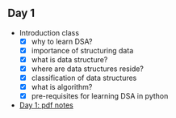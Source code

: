 ## Day 1

- Introduction class
    - [x] why to learn DSA?
    - [x] importance of structuring data
    - [x] what is data structure?
    - [x] where are data structures reside?
    - [x] classification of data structures
    - [x] what is algorithm?
    - [x] pre-requisites for learning DSA in python

- [Day 1: pdf notes](/Material/day1.pdf)

